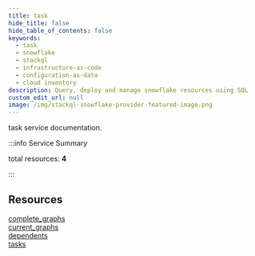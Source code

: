 ```yaml
---
title: task
hide_title: false
hide_table_of_contents: false
keywords:
  - task
  - snowflake
  - stackql
  - infrastructure-as-code
  - configuration-as-data
  - cloud inventory
description: Query, deploy and manage snowflake resources using SQL
custom_edit_url: null
image: /img/stackql-snowflake-provider-featured-image.png
---
```


task service documentation.

:::info Service Summary

<div class="row">
<div class="providerDocColumn">
<span>total resources:&nbsp;<b>4</b></span><br />
</div>
</div>

:::

## Resources
<div class="row">
<div class="providerDocColumn">
<a href="/task/complete_graphs/">complete_graphs</a><br />
<a href="/task/current_graphs/">current_graphs</a>
</div>
<div class="providerDocColumn">
<a href="/task/dependents/">dependents</a><br />
<a href="/task/tasks/">tasks</a>
</div>
</div>